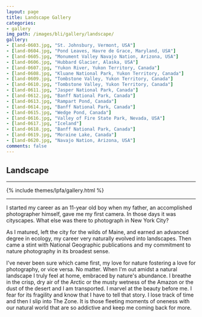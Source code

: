 ```yaml
---
layout: page
title: Landscape Gallery
categories:
- gallery
img_path: /images/bli/gallery/landscape/
gallery:
- [land-0603.jpg, "St. Johnsbury, Vermont, USA"]
- [land-0604.jpg, "Pond Leaves, Havre de Grace, Maryland, USA"]
- [land-0605.jpg, "Monument Valley Navajo Nation, Arizona, USA"]
- [land-0606.jpg, "Hubbard Glacier, Alaska, USA"]
- [land-0607.jpg, "Yukon River, Yukon Territory, Canada"]
- [land-0608.jpg, "Kluane National Park, Yukon Territory, Canada"]
- [land-0609.jpg, "Tombstone Valley, Yukon Territory, Canada"]
- [land-0610.jpg, "Tombstone Valley, Yukon Territory, Canada"]
- [land-0611.jpg, "Jasper National Park, Canada"]
- [land-0612.jpg, "Banff National Park, Canada"]
- [land-0613.jpg, "Rampart Pond, Canada"]
- [land-0614.jpg, "Banff National Park, Canada"]
- [land-0615.jpg, "Wedge Pond, Canada"]
- [land-0616.jpg, "Valley of Fire State Park, Nevada, USA"]
- [land-0617.jpg, "Iceland"]
- [land-0618.jpg, "Banff National Park, Canada"]
- [land-0619.jpg, "Moraine Lake, Canada"]
- [land-0620.jpg, "Navajo Nation, Arizona, USA"]
comments: false
---
```


## Landscape

---

{% include themes/lpfa/gallery.html %}

---

I started my career as an 11-year old boy when my father, an accomplished photographer himself, gave me my first camera. In those days it was cityscapes. What else was there to photograph in New York City? 

As I matured, left the city for the wilds of Maine, and earned an advanced degree in ecology, my career very naturally evolved into landscapes. Then came a stint with National Geographic publications and my commitment to nature photography in its broadest sense. 

I've never been sure which came first, my love for nature fostering a love for photography, or vice versa. No matter. When I'm out amidst a natural landscape I truly feel at home, embraced by nature's abundance. I breathe in the crisp, dry air of the Arctic or the musty wetness of the Amazon or the dust of the desert and I am transported. I marvel at the beauty before me. I fear for its fragility and know that I have to tell that story. I lose track of time and then I slip into The Zone. It is those fleeting moments of oneness with our natural world that are so addictive and keep me coming back for more.
